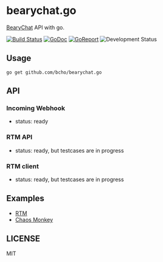 # bearychat.go

[BearyChat][bearychat] API with go.

[![Build Status](https://travis-ci.org/bcho/bearychat.go.svg)](https://travis-ci.org/bcho/bearychat.go)
[![GoDoc](https://godoc.org/github.com/bcho/bearychat.go?status.svg)](https://godoc.org/github.com/bcho/bearychat.go)
[![GoReport](https://goreportcard.com/badge/github.com/bcho/bearychat.go)](https://goreportcard.com/report/github.com/bcho/bearychat.go)
![Development Status](https://img.shields.io/badge/status-0.1.0-brightgreen.svg?style=flat-square)

[bearychat]: https://bearychat.com

## Usage

```
go get github.com/bcho/bearychat.go
```

## API

### Incoming Webhook

- status: ready


### RTM API

- status: ready, but testcases are in progress


### RTM client

- status: ready, but testcases are in progress

## Examples

- [RTM](example/rtm/main.go)
- [Chaos Monkey](exmaple/chaosmonkey/main.go)

## LICENSE

MIT
